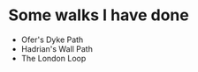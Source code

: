 Some walks I have done
======================

* Ofer's Dyke Path
* Hadrian's Wall Path
* The London Loop
